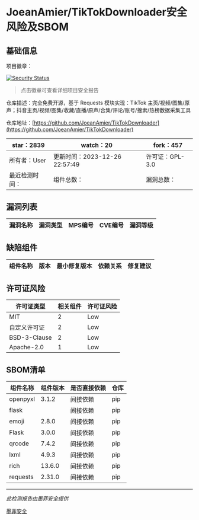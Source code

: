 # JoeanAmier/TikTokDownloader安全风险及SBOM

## 基础信息

项目徽章：

[![Security Status](https://www.murphysec.com/platform3/v31/badge/1740084906123493376.svg)](https://www.murphysec.com/console/report/1738636388541820928/1740084906123493376)

> 点击徽章可查看详细项目安全报告

仓库描述：完全免费开源，基于 Requests 模块实现：TikTok 主页/视频/图集/原声；抖音主页/视频/图集/收藏/直播/原声/合集/评论/账号/搜索/热榜数据采集工具

仓库地址：[https://github.com/JoeanAmier/TikTokDownloader](https://github.com/JoeanAmier/TikTokDownloader)

| star：2839 | watch：20 | fork：457 |
| ----------- | -------------- | ------------ |
| 所有者：User | 更新时间：2023-12-26 22:57:49 | 许可证：GPL-3.0 |
| 最近检测时间： | 组件总数： | 漏洞总数： |




## 漏洞列表

| 漏洞名称 | 漏洞类型 | MPS编号 | CVE编号 | 漏洞等级 |
| ------- | ------ | ------- | ------ | ----- |





## 缺陷组件

| 组件名称 | 版本 | 最小修复版本 | 依赖关系 | 修复建议 |
| -------- | ---- | ------------ | -------- | -------- |





## 许可证风险

| 许可证类型 | 相关组件 | 许可证风险 |
| ---------- | -------- | ---------- |
|MIT|2|Low|
|自定义许可证|2|Low|
|BSD-3-Clause|2|Low|
|Apache-2.0|1|Low|




## SBOM清单

| 组件名称 | 组件版本 | 是否直接依赖 | 仓库 |
| -------- | -------- | ------------ | ---- |
|openpyxl|3.1.2|间接依赖|pip|
|flask||间接依赖|pip|
|emoji|2.8.0|间接依赖|pip|
|Flask|3.0.0|间接依赖|pip|
|qrcode|7.4.2|间接依赖|pip|
|lxml|4.9.3|间接依赖|pip|
|rich|13.6.0|间接依赖|pip|
|requests|2.31.0|间接依赖|pip|


------

*此检测报告由墨菲安全提供*

[墨菲安全](www.murphysec.com)